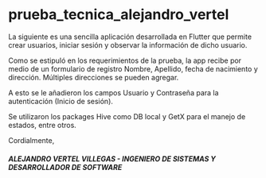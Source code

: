 # prueba_tecnica_alejandro_vertel

La siguiente es una sencilla aplicación desarrollada en Flutter que permite crear usuarios, iniciar sesión y observar la información de dicho usuario.

Como se estipuló en los requerimientos de la prueba, la app recibe por medio de un formulario de registro Nombre, Apellido, fecha de nacimiento y dirección. Múltiples direcciones se pueden agregar.

A esto se le añadieron los campos Usuario y Contraseña para la autenticación (Inicio de sesión). 

Se utilizaron los packages Hive como DB local y GetX para el manejo de estados, entre otros.

Cordialmente, 

##### ALEJANDRO VERTEL VILLEGAS - INGENIERO DE SISTEMAS Y DESARROLLADOR DE SOFTWARE
